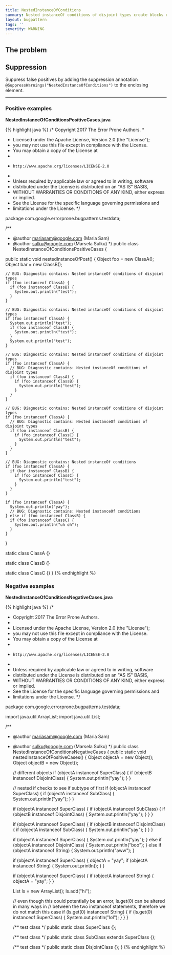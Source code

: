 ```yaml
---
title: NestedInstanceOfConditions
summary: Nested instanceOf conditions of disjoint types create blocks of code that never execute
layout: bugpattern
tags: ''
severity: WARNING
---
```


<!--
*** AUTO-GENERATED, DO NOT MODIFY ***
To make changes, edit the @BugPattern annotation or the explanation in docs/bugpattern.
-->


## The problem


## Suppression
Suppress false positives by adding the suppression annotation `@SuppressWarnings("NestedInstanceOfConditions")` to the enclosing element.

----------

### Positive examples
__NestedInstanceOfConditionsPositiveCases.java__

{% highlight java %}
/* Copyright 2017 The Error Prone Authors.
 *
 * Licensed under the Apache License, Version 2.0 (the "License");
 * you may not use this file except in compliance with the License.
 * You may obtain a copy of the License at
 *
 *     http://www.apache.org/licenses/LICENSE-2.0
 *
 * Unless required by applicable law or agreed to in writing, software
 * distributed under the License is distributed on an "AS IS" BASIS,
 * WITHOUT WARRANTIES OR CONDITIONS OF ANY KIND, either express or implied.
 * See the License for the specific language governing permissions and
 * limitations under the License.
 */

package com.google.errorprone.bugpatterns.testdata;

/**
 * @author mariasam@google.com (Maria Sam)
 * @author sulku@google.com (Marsela Sulku)
 */
public class NestedInstanceOfConditionsPositiveCases {

  public static void nestedInstanceOfPost() {
    Object foo = new ClassA();
    Object bar = new ClassB();

    // BUG: Diagnostic contains: Nested instanceOf conditions of disjoint types
    if (foo instanceof ClassA) {
      if (foo instanceof ClassB) {
        System.out.println("test");
      }
    }

    // BUG: Diagnostic contains: Nested instanceOf conditions of disjoint types
    if (foo instanceof ClassA) {
      System.out.println("test");
      if (foo instanceof ClassB) {
        System.out.println("test");
      }
      System.out.println("test");
    }

    // BUG: Diagnostic contains: Nested instanceOf conditions of disjoint types
    if (foo instanceof ClassA) {
      // BUG: Diagnostic contains: Nested instanceOf conditions of disjoint types
      if (foo instanceof ClassA) {
        if (foo instanceof ClassB) {
          System.out.println("test");
        }
      }
    }

    // BUG: Diagnostic contains: Nested instanceOf conditions of disjoint types
    if (foo instanceof ClassA) {
      // BUG: Diagnostic contains: Nested instanceOf conditions of disjoint types
      if (foo instanceof ClassB) {
        if (foo instanceof ClassC) {
          System.out.println("test");
        }
      }
    }

    // BUG: Diagnostic contains: Nested instanceOf conditions
    if (foo instanceof ClassA) {
      if (bar instanceof ClassB) {
        if (foo instanceof ClassC) {
          System.out.println("test");
        }
      }
    }

    if (foo instanceof ClassA) {
      System.out.println("yay");
      // BUG: Diagnostic contains: Nested instanceOf conditions
    } else if (foo instanceof ClassB) {
      if (foo instanceof ClassC) {
        System.out.println("uh oh");
      }
    }
  }

  static class ClassA {}

  static class ClassB {}

  static class ClassC {}
}
{% endhighlight %}

### Negative examples
__NestedInstanceOfConditionsNegativeCases.java__

{% highlight java %}
/*
 * Copyright 2017 The Error Prone Authors.
 *
 * Licensed under the Apache License, Version 2.0 (the "License");
 * you may not use this file except in compliance with the License.
 * You may obtain a copy of the License at
 *
 *     http://www.apache.org/licenses/LICENSE-2.0
 *
 * Unless required by applicable law or agreed to in writing, software
 * distributed under the License is distributed on an "AS IS" BASIS,
 * WITHOUT WARRANTIES OR CONDITIONS OF ANY KIND, either express or implied.
 * See the License for the specific language governing permissions and
 * limitations under the License.
 */

package com.google.errorprone.bugpatterns.testdata;

import java.util.ArrayList;
import java.util.List;

/**
 * @author mariasam@google.com (Maria Sam)
 * @author sulku@google.com (Marsela Sulku)
 */
public class NestedInstanceOfConditionsNegativeCases {
  public static void nestedInstanceOfPositiveCases() {
    Object objectA = new Object();
    Object objectB = new Object();

    // different objects
    if (objectA instanceof SuperClass) {
      if (objectB instanceof DisjointClass) {
        System.out.println("yay");
      }
    }

    // nested if checks to see if subtype of first
    if (objectA instanceof SuperClass) {
      if (objectA instanceof SubClass) {
        System.out.println("yay");
      }
    }

    if (objectA instanceof SuperClass) {
      if (objectA instanceof SubClass) {
        if (objectB instanceof DisjointClass) {
          System.out.println("yay");
        }
      }
    }

    if (objectA instanceof SuperClass) {
      if (objectB instanceof DisjointClass) {
        if (objectA instanceof SubClass) {
          System.out.println("yay");
        }
      }
    }

    if (objectA instanceof SuperClass) {
      System.out.println("yay");
    } else if (objectA instanceof DisjointClass) {
      System.out.println("boo");
    } else if (objectA instanceof String) {
      System.out.println("aww");
    }

    if (objectA instanceof SuperClass) {
      objectA = "yay";
      if (objectA instanceof String) {
        System.out.println();
      }
    }

    if (objectA instanceof SuperClass) {
      if (objectA instanceof String) {
        objectA = "yay";
      }
    }

    List<Object> ls = new ArrayList<Object>();
    ls.add("hi");

    // even though this could potentially be an error, ls.get(0) can be altered in many ways in
    // between the two instanceof statements, therefore we do not match this case
    if (ls.get(0) instanceof String) {
      if (ls.get(0) instanceof SuperClass) {
        System.out.println("lol");
      }
    }
  }

  /** test class */
  public static class SuperClass {};

  /** test class */
  public static class SubClass extends SuperClass {};

  /** test class */
  public static class DisjointClass {};
}
{% endhighlight %}

